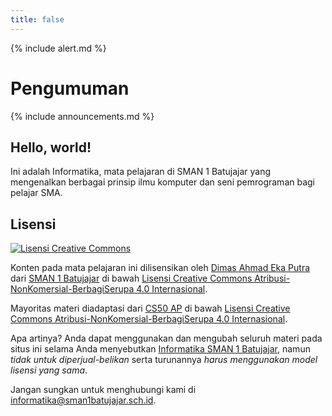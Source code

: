 ```yaml
---
title: false
---
```


{% include alert.md %}

# Pengumuman

{% include announcements.md %}

## Hello, world!

Ini adalah Informatika, mata pelajaran di SMAN 1 Batujajar yang mengenalkan berbagai prinsip ilmu komputer dan seni pemrograman bagi pelajar SMA.

<!-- ## Silabus

Pahami peraturan mata pelajaran dan kenali materi yang akan dipelajari di laman [silabus](syllabus). -->

## Lisensi

[![Lisensi Creative Commons](https://i.creativecommons.org/l/by-nc-sa/4.0/80x15.png)](http://creativecommons.org/licenses/by-nc-sa/4.0/deed.id)

Konten pada mata pelajaran ini dilisensikan oleh [Dimas Ahmad Eka Putra](http://www.sman1batujajar.sch.id/teachers) dari [SMAN 1 Batujajar](http://www.sman1batujajar.sch.id) di bawah [Lisensi Creative Commons Atribusi-NonKomersial-BerbagiSerupa 4.0 Internasional](http://creativecommons.org/licenses/by-nc-sa/4.0/deed.id).

Mayoritas materi diadaptasi dari [CS50 AP](https://ap.cs50.school/) di bawah [Lisensi Creative Commons Atribusi-NonKomersial-BerbagiSerupa 4.0 Internasional](http://creativecommons.org/licenses/by-nc-sa/4.0/deed.id).

Apa artinya? Anda dapat menggunakan dan mengubah seluruh materi pada situs ini selama Anda menyebutkan [Informatika SMAN 1 Batujajar](https://informatika.sman1batujajar.sch.id/), namun *tidak untuk diperjual-belikan* serta turunannya _harus menggunakan model lisensi yang sama_.

Jangan sungkan untuk menghubungi kami di informatika@sman1batujajar.sch.id.
